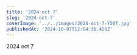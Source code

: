 ```yaml
---
title: '2024 oct 7'
slug: '2024-oct-7'
coverImage: '../../images/2024-oct-7-Y5OT.jpg'
publishedAt: '2024-10-07T12:54:38.456Z'
---
```


2024 oct 7